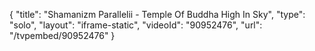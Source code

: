 {
    "title": "Shamanizm Parallelii - Temple Of Buddha High In Sky",
    "type": "solo",
    "layout": "iframe-static",
    "videoId": "90952476",
    "url": "\/tvpembed\/90952476"
}